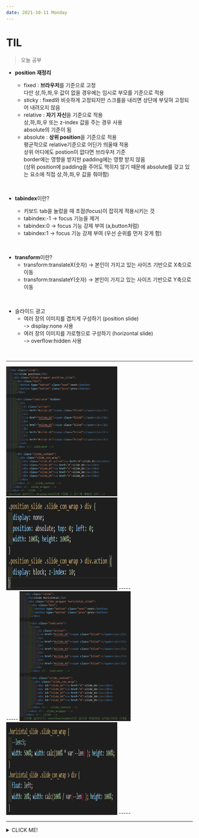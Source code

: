 ```yaml
---
date: 2021-10-11 Monday
---
```


# TIL

> 오늘 공부

 - **position 재정리** 

   - fixed : **브라우저**를 기준으로 고정 <br /> 
             다만 상,하,좌,우 값이 없을 경우에는 임시로 부모를 기준으로 적용
   - sticky : fixed와 비슷하게 고정되지만 스크롤을 내리면 상단에 부딪혀 고정되어 내려오지 않음    
   - relative : **자기 자신**을 기준으로 적용 <br />
                상,하,좌,우 또는 z-index 값을 주는 경우 사용 <br />
                absolute의 기준이 됨
   - absolute : **상위 position**을 기준으로 적용 <br />
                평균적으로 relative기준으로 어딘가 띄울때 적용 <br />
                상위 어디에도 postion이 없다면 브라우저 기준 <br />
                border에는 영향을 받지만 padding에는 영향 받지 않음 <br />
                (상위 position에 padding을 주어도 먹히지 않기 때문에 absolute를 갖고 있는 요소에 직접 상,하,좌,우 값을 줘야함)


 <br />


- **tabindex**이란?

  - 키보드 tab을 눌렀을 때 초점(focus)이 잡히게 적용시키는 것
  - tabindex:-1 -> focus 기능을 제거
  - tabindex:0 -> focus 기능 강제 부여 (a,button처럼)
  - tabindex:1 -> focus 기능 강제 부여 (우선 순위를 먼저 갖게 함)

<br />

- **transform**이란?
  - transform:translateX(숫자) -> 본인이 가지고 있는 사이즈 기반으로 X축으로 이동
  - transform:translateY(숫자) -> 본인이 가지고 있는 사이즈 기반으로 Y축으로 이동

<br />

- 슬라이드 광고
  - 여러 장의 이미지를 겹치게 구성하기 (position slide) <br />
    -> display:none 사용
  - 여러 장의 이미지를 가로형으로 구성하기 (horizontal slide) <br />
    -> overflow:hidden 사용


<br />


-----

<img src="./images/position_slide_html.png" alt="포지션" width="300px" height="350px" />
<img src="./images/position_slide_css.png" alt="포지션" width="300px" height="250px" />
-----

<br />
-----
<img src="./images/horizontal_slide_html.png" alt="포지션" width="300px" height="350px" />
<img src="./images/horizontal_slide_css.png" alt="포지션" width="300px" height="250px" />
-----

-----
<details>
<summary>CLICK ME!</summary>  

- https://maen2001.tistory.com/43

</detials>  


 